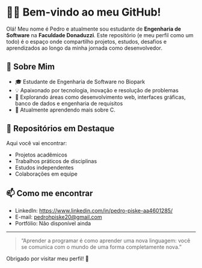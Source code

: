 # 👨‍💻 Bem-vindo ao meu GitHub!

Olá! Meu nome é Pedro e atualmente sou estudante de **Engenharia de Software** na **Faculdade Donaduzzi**. Este repositório (e meu perfil como um todo) é o espaço onde compartilho projetos, estudos, desafios e aprendizados ao longo da minha jornada como desenvolvedor.

## 🚀 Sobre Mim

- 🎓 Estudante de Engenharia de Software no Biopark
- 💡 Apaixonado por tecnologia, inovação e resolução de problemas
- 🔧 Explorando áreas como desenvolvimento web, interfaces gráficas, banco de dados e engenharia de requisitos
- 🌱 Atualmente aprendendo mais sobre C.

## 📁 Repositórios em Destaque

Aqui você vai encontrar:

- Projetos acadêmicos
- Trabalhos práticos de disciplinas
- Estudos independentes
- Colaborações em equipe

## 📫 Como me encontrar

- LinkedIn: https://www.linkedin.com/in/pedro-piske-aa4601285/
- E-mail: pedrohpiske20@gmail.com
- Portfólio: Não disponível ainda

---

> “Aprender a programar é como aprender uma nova linguagem: você se comunica com o mundo de uma forma completamente nova.”

Obrigado por visitar meu perfil! 🚀

